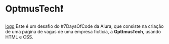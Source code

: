 # OptmusTech:exclamation:
[logo](assets/img/code.png)
Este é um desafio do #7DaysOfCode da Alura, que consiste na criação de uma página de vagas de uma empresa fictícia, a **OpttmusTech**, usando HTML e CSS.